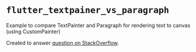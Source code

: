 # `flutter_textpainer_vs_paragraph`

Example to compare TextPainter and Paragraph for rendering text to canvas (usIng CustomPainter)

Created to answer [question on StackOverflow](https://stackoverflow.com/questions/51640388/flutter-textpainer-vs-paragraph-for-drawing-book-page).
